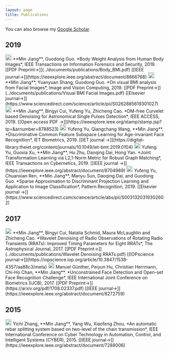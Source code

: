 ```yaml
---
layout: page
title: Publications
---
```


You can also browse my  <a href="https://scholar.google.com/citations?user=jFLqewoAAAAJ&hl=en">Google Scholar</a>.
<br />

## 2019 
<img src="../img/journal-article.png" height="20px">
**Min Jiang**, Guodong Guo. *Body Weight Analysis from Human Body Images*, IEEE Transactions on Information Forensics and Security, 2019. [[PDF Preprint&#8594;]](../documents/publications/Body_BMI.pdf) [[IEEE journal&#8594;]](https://ieeexplore.ieee.org/abstract/document/8666768)

<img src="../img/journal-article.png" height="20px">
**Min Jiang**, Yuanyuan Shang, Guodong Guo. *On visual BMI analysis from Facial Images*, Image and Vision Computing, 2019. [[PDF Preprint&#8594;]](../documents/publications/Visual BMI Facial Images.pdf) [[Elsevier journal&#8594;]](https://www.sciencedirect.com/science/article/pii/S0262885619301027)

<img src="../img/journal-article.png" height="20px">
**Min Jiang**, Bingyi Cui, Yufeng Yu, Zhicheng Cao. *DM-free Curvelet based Denoising for Astronomical Single Pulses Detection*, IEEE ACCESS, 2019. [[Open access PDF &#8594;]](https://ieeexplore.ieee.org/stamp/stamp.jsp?tp=&arnumber=8788523)

<img src="../img/journal-article.png" height="20px">
Yufeng Yu, Qiangchang Wang, **Min Jiang**. *Discriminative Common Feature Subspace Learning for Age-invariant Face Recognition*, IET Biometrics, 2019. [[IET journal &#8594;]](https://digital-library.theiet.org/content/journals/10.1049/iet-bmt.2019.0104)

<img src="../img/journal-article.png" height="20px">
Yufeng Yu, Guoxia Xu, **Min Jiang**, Hu Zhu, Daoqing Dai, Hong Yan. *Joint Transformation Learning via L2,1-Norm Metric for Robust Graph Matching*, IEEE Transactions on Cybernetics, 2019. [[IEEE journal &#8594;]](https://ieeexplore.ieee.org/abstract/document/8704989)

<img src="../img/journal-article.png" height="20px">
Yufeng Yu, Chuanxian Ren, **Min Jiang**, Manyu Sun, Daoqing Dai, and Guodong Guo. *Sparse Approximation to Discriminant Projection Learning and Application to Image Classification*, Pattern Recognition, 2019. [[Elsevier journal &#8594;]](https://www.sciencedirect.com/science/article/abs/pii/S0031320319302602)

## 2017
<img src="../img/journal-article.png" height="20px">
**Min Jiang**, Bingyi Cui, Natalia Schmid, Maura McLaughlin and Zhicheng Cao. *Wavelet Denoising of Radio Observations of Rotating Radio Transients (RRATs): Improved Timing Parameters for Eight RRATs*, The Astrophysical Journal, 2017. [[PDF Preprint&#8594;]](../documents/publications/Wavelet Denoising RRATs.pdf) [[IOPscience journal&#8594;]](https://iopscience.iop.org/article/10.3847/1538-4357/aa88c3/meta)

<img src="../img/conference-paper.png" height="20px">
Manuel Günther, Peiyun Hu, Christian Herrmann, Chi-Ho Chan, **Min Jiang**. *Unconstrained Face Detection and Open-set Face Recognition Challenge*, IEEE International Joint Conference on Biometrics (IJCB), 2017. [[PDF Preprint&#8594;]](https://arxiv.org/pdf/1708.02337.pdf) [[IEEE journal&#8594;]](https://ieeexplore.ieee.org/abstract/document/8272759)

## 2015
<img src="../img/conference-paper.png" height="20px">
Yichi Zhang, **Min Jiang**, Yang Wu, Xiaofeng Zhou. *An automatic rebar splitting system based on two-level of the chain transmission*, IEEE International Conference on Cyber Technology in Automation, Control, and Intelligent Systems (CYBER), 2015. [[IEEE journal&#8594;]](https://ieeexplore.ieee.org/abstract/document/7288006)

